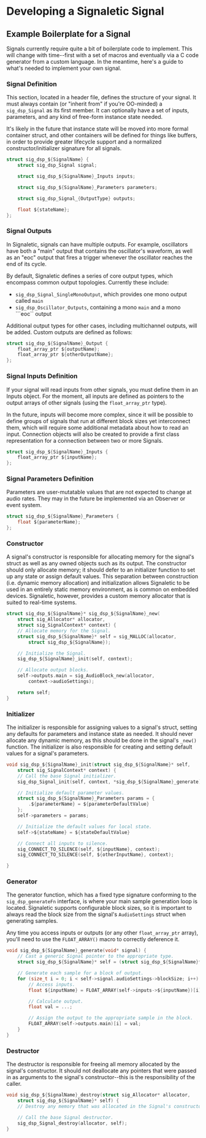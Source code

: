 # Developing a Signaletic Signal

## Example Boilerplate for a Signal

Signals currently require quite a bit of boilerplate code to implement. This will change with time--first with a set of macros and eventually via a C code generator from a custom language. In the meantime, here's a guide to what's needed to implement your own signal.

### Signal Definition

This section, located in a header file, defines the structure of your signal. It must always contain
(or "inherit from" if you're OO-minded) a ```sig_dsp_Signal``` as its first member. It can optionally have a set of inputs, parameters, and any kind of free-form instance state needed.

It's likely in the future that instance state will be moved into more formal container struct, and other containers will be defined for things like buffers, in order to provide greater lifecycle support and a normalized constructor/initializer signature for all signals.

```c
struct sig_dsp_${SignalName} {
    struct sig_dsp_Signal signal;

    struct sig_dsp_${SignalName}_Inputs inputs;

    struct sig_dsp_${SignalName}_Parameters parameters;

    struct sig_dsp_Signal_{OutputType} outputs;

    float ${stateName};
};
```

### Signal Outputs

In Signaletic, signals can have multiple outputs. For example, oscillators have both a "main" output that contains the oscillator's waveform, as well as an "eoc" output that fires a trigger whenever the oscillator reaches the end of its cycle.

By default, Signaletic defines a series of core output types, which encompass common output topologies. Currently these include:
 * ```sig_dsp_Signal_SingleMonoOutput```, which provides one mono output called ```main```
 * ```sig_dsp_Oscillator_Outputs```, containing a mono ```main``` and a mono ```eoc`` output

Additional output types for other cases, including multichannel outputs, will be added. Custom outputs are defined as follows:

```c
struct sig_dsp_${SignalName}_Output {
    float_array_ptr ${outputName};
    float_array_ptr ${otherOutputName};
};
```

### Signal Inputs Definition

If your signal will read inputs from other signals, you must define them in an Inputs object. For the moment, all inputs are defined as pointers to the output arrays of other signals (using the ```float_array_ptr``` type).

In the future, inputs will become more complex, since it will be possible to define groups of signals that run at different block sizes yet interconnect them, which will require some additional metadata about how to read an input. Connection objects will also be created to provide a first class representation for a connection between two or more Signals.

```c
struct sig_dsp_${SignalName}_Inputs {
    float_array_ptr ${inputName};
};
```

### Signal Parameters Definition

Parameters are user-mutatable values that are not expected to change at audio rates. They may in the future be implemented via an Observer or event system.

```c
struct sig_dsp_${SignalName}_Parameters {
    float ${parameterName};
};
```

### Constructor

A signal's constructor is responsible for allocating memory for the signal's struct as well as any owned objects such as its output. The constructor should only allocate memory; it should defer to an initializer function to set up any state or assign default values. This separation between construction (i.e. dynamic memory allocation) and initialization allows Signaletic to be used in an entirely static memory environment, as is common on embedded devices. Signaletic, however, provides a custom memory allocator that is suited to real-time systems.

```c
struct sig_dsp_${SignalName}* sig_dsp_${SignalName}_new(
    struct sig_Allocator* allocator,
    struct sig_SignalContext* context) {
    // Allocate memory for the Signal.
    struct sig_dsp_${SignalName}* self = sig_MALLOC(allocator,
        struct sig_dsp_${SignalName});

    // Initialize the Signal.
    sig_dsp_${SignalName}_init(self, context);

    // Allocate output blocks.
    self->outputs.main = sig_AudioBlock_new(allocator,
        context->audioSettings);

    return self;
}
```

### Initializer

The initializer is responsible for assigning values to a signal's struct, setting any defaults for parameters and instance state as needed. It should never allocate any dynamic memory, as this should be done in the signal's ```_new()``` function. The initializer is also responsible for creating and setting default values for a signal's parameters.

```c
void sig_dsp_${SignalName}_init(struct sig_dsp_${SignalName}* self,
    struct sig_SignalContext* context) {
    // Call the base Signal initializer.
    sig_dsp_Signal_init(self, context, *sig_dsp_${SignalName}_generate);

    // Initialize default parameter values.
    struct sig_dsp_${SignalName}_Parameters params = {
        .${parameterName} = ${parameterDefaultValue}
    };
    self->parameters = params;

    // Initialize the default values for local state.
    self->${stateName} = ${stateDefaultValue}

    // Connect all inputs to silence.
    sig_CONNECT_TO_SILENCE(self, ${inputName}, context);
    sig_CONNECT_TO_SILENCE(self, ${otherInputName}, context);

}
```

### Generator

The generator function, which has a fixed type signature conforming to the ```sig_dsp_generateFn``` interface, is where your main sample generation loop is located. Signaletic supports configurable block sizes, so it is important to always read the block size from the signal's ```AudioSettings``` struct when generating samples.

Any time you access inputs or outputs (or any other ```float_array_ptr``` array), you'll need to use the ```FLOAT_ARRAY()``` macro to correctly deference it.

````c
void sig_dsp_${SignalName}_generate(void* signal) {
    // Cast a generic Signal pointer to the appropriate type.
    struct sig_dsp_${SignalName}* self = (struct sig_dsp_${SignalName}*) signal;

    // Generate each sample for a block of output.
    for (size_t i = 0; i < self->signal.audioSettings->blockSize; i++) {
        // Access inputs.
        float ${inputName} = FLOAT_ARRAY(self->inputs->${inputName})[i];

        // Calculate output.
        float val = ...;

        // Assign the output to the appropriate sample in the block.
        FLOAT_ARRAY(self->outputs.main)[i] = val;
    }
}
````

### Destructor

The destructor is responsible for freeing all memory allocated by the signal's constructor. It should not deallocate any pointers that were passed in as arguments to the signal's constructor--this is the responsibility of the caller.

````c
void sig_dsp_${SignalName}_destroy(struct sig_Allocator* allocator,
    struct sig_dsp_${SignalName}* self) {
    // Destroy any memory that was allocated in the Signal's constructor.

    // Call the base Signal destructor.
    sig_dsp_Signal_destroy(allocator, self);
}
````
